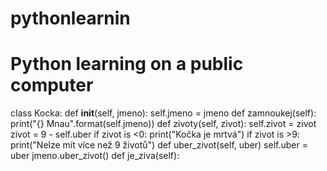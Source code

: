 # pythonlearnin
# Python learning on a public computer 
class Kocka:
  def __init__(self, jmeno):
    self.jmeno = jmeno
  def zamnoukej(self):
    print("{} Mnau".format(self.jmeno))
  def zivoty(self, zivot):
    self.zivot = zivot
    zivot = 9 - self.uber
      if zivot is <0:
        print("Kočka je mrtvá")
      if zivot is >9:
        print("Nelze mít více než 9 životů")
  def uber_zivot(self, uber)
    self.uber = uber
    jmeno.uber_zivot()
  def je_ziva(self):
 
